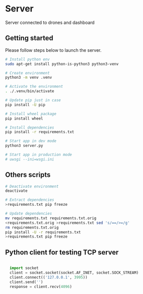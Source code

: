 # Server

Server connected to drones and dashboard

## Getting started

Please follow steps below to launch the server.

```bash
# Install python env
sudo apt-get install python-is-python3 python3-venv

# Create environment
python3 -m venv .venv

# Activate the environment
. ./.venv/bin/activate

# Update pip just in case
pip install -U pip

# Install wheel package
pip install wheel

# Install dependencies
pip install -r requirements.txt

# Start app in dev mode
python3 server.py

# Start app in production mode
# uwsgi --ini=wsgi.ini
```

## Others scripts

```bash
# Deactivate environment
deactivate

# Extract dependencies
>requirements.txt pip freeze

# Update dependencies 
mv requirements.txt requirements.txt.orig
<requirements.txt.orig >requirements.txt sed 's/==/>=/g'
rm requirements.txt.orig
pip install -U -r requirements.txt
>requirements.txt pip freeze
```

## Python client for testing TCP server

```python

  import socket
  client = socket.socket(socket.AF_INET, socket.SOCK_STREAM)
  client.connect(('127.0.0.1', 3995))
  client.send('')
  response = client.recv(4096)
```